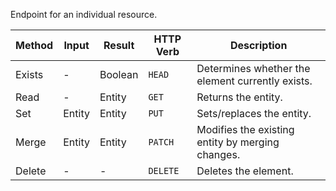 Endpoint for an individual resource.

| Method | Input  | Result  | HTTP Verb | Description                                      |
| ------ | ------ | ------- | --------- | ------------------------------------------------ |
| Exists | -      | Boolean | `HEAD`    | Determines whether the element currently exists. |
| Read   | -      | Entity  | `GET`     | Returns the entity.                              |
| Set    | Entity | Entity  | `PUT`     | Sets/replaces the entity.                        |
| Merge  | Entity | Entity  | `PATCH`   | Modifies the existing entity by merging changes. |
| Delete | -      | -       | `DELETE`  | Deletes the element.                             |
